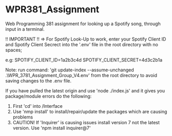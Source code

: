 # WPR381_Assignment
Web Programming 381 assignment for looking up a Spotify song, through input in a terminal.

!! IMPORTANT !! => For Spotify Look-Up to work, enter your Spotify Client ID and Spotify Client Secrect into the '.env' file in the root directory with no spaces;

e.g: SPOTIFY_CLIENT_ID=1a2b3c4d 
     SPOTIFY_CLIENT_SECRET=4d3c2b1a

Note: run command: 'git update-index --assume-unchanged .\WPR_3781_Assignment_Group_V4\.env' from the root directory to avoid saving changes to the .env file.

If you have pulled the latest origin and use 'node ./index.js' and it gives you package/module errors do the following:
1. First 'cd' into /Interface
2. Use 'nmp install' to install/repair/update the packages which are causing problems
3. CAUTION! If 'Inquirer' is causing issues install version 7 not the latest version. Use 'npm install inquirer@7'
